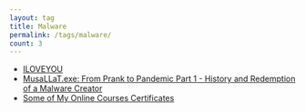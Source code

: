 ```yaml
---
layout: tag
title: Malware
permalink: /tags/malware/
count: 3
---
```


- [ILOVEYOU](https://www.samuelgranvik.tech/malware-analysis/ILOVEYOU/)
- [MusaLLaT.exe: From Prank to Pandemic Part 1 - History and Redemption of a Malware Creator](https://omerwwazap.github.io/blog/posts/MusallatMalware/)
- [Some of My Online Courses Certificates](https://samirpaulb.github.io/blog-jekyll/posts/some-of-my-online-courses-certificates/)
